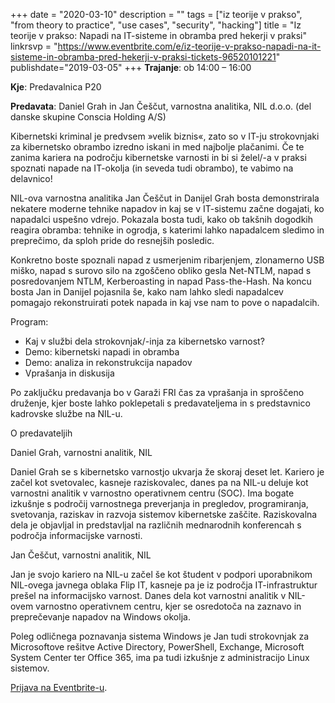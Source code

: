 +++
date = "2020-03-10"
description = ""
tags = ["iz teorije v prakso", "from theory to practice", "use cases", "security", "hacking"]
title = "Iz teorije v prakso: Napadi na IT-sisteme in obramba pred hekerji v praksi"
linkrsvp = "https://www.eventbrite.com/e/iz-teorije-v-prakso-napadi-na-it-sisteme-in-obramba-pred-hekerji-v-praksi-tickets-96520101221"
publishdate="2019-03-05"
+++
**Trajanje**: ob 14:00 – 16:00

**Kje**: Predavalnica P20

**Predavata**: Daniel Grah in Jan Češčut, varnostna analitika, NIL d.o.o. (del danske skupine Conscia Holding A/S)

Kibernetski kriminal je predvsem »velik biznis«, zato so v IT-ju strokovnjaki za kibernetsko obrambo izredno iskani in med najbolje plačanimi. Če te zanima kariera na področju kibernetske varnosti in bi si želel/-a v praksi spoznati napade na IT-okolja (in seveda tudi obrambo), te vabimo na delavnico!

NIL-ova varnostna analitika Jan Češčut in Danijel Grah bosta demonstrirala nekatere moderne tehnike napadov in kaj se v IT-sistemu začne dogajati, ko napadalci uspešno vdrejo. Pokazala bosta tudi, kako ob takšnih dogodkih reagira obramba: tehnike in ogrodja, s katerimi lahko napadalcem sledimo in preprečimo, da sploh pride do resnejših posledic.
<!--more-->

Konkretno boste spoznali napad z usmerjenim ribarjenjem, zlonamerno USB miško, napad s surovo silo na zgoščeno obliko gesla Net-NTLM, napad s posredovanjem NTLM, Kerberoasting in napad Pass-the-Hash. Na koncu bosta Jan in Danijel pojasnila še, kako nam lahko sledi napadalcev pomagajo rekonstruirati potek napada in kaj vse nam to pove o napadalcih.

Program:

- Kaj v službi dela strokovnjak/-inja za kibernetsko varnost?
- Demo: kibernetski napadi in obramba
- Demo: analiza in rekonstrukcija napadov
- Vprašanja in diskusija

Po zaključku predavanja bo v Garaži FRI čas za vprašanja in sproščeno druženje, kjer boste lahko poklepetali s predavateljema in s predstavnico kadrovske službe na NIL-u.

O predavateljih

Daniel Grah, varnostni analitik, NIL

Daniel Grah se s kibernetsko varnostjo ukvarja že skoraj deset let. Kariero je začel kot svetovalec, kasneje raziskovalec, danes pa na NIL-u deluje kot varnostni analitik v varnostno operativnem centru (SOC). Ima bogate izkušnje s področij varnostnega preverjanja in pregledov, programiranja, svetovanja, raziskav in razvoja sistemov kibernetske zaščite. Raziskovalna dela je objavljal in predstavljal na različnih mednarodnih konferencah s področja informacijske varnosti.

Jan Češčut, varnostni analitik, NIL

Jan je svojo kariero na NIL-u začel še kot študent v podpori uporabnikom NIL-ovega javnega oblaka Flip IT, kasneje pa je iz področja IT-infrastruktur prešel na informacijsko varnost. Danes dela kot varnostni analitik v NIL-ovem varnostno operativnem centru, kjer se osredotoča na zaznavo in preprečevanje napadov na Windows okolja.

Poleg odličnega poznavanja sistema Windows je Jan tudi strokovnjak za Microsoftove rešitve Active Directory, PowerShell, Exchange, Microsoft System Center ter Office 365, ima pa tudi izkušnje z administracijo Linux sistemov.

[Prijava na Eventbrite-u](https://www.eventbrite.com/e/iz-teorije-v-prakso-napadi-na-it-sisteme-in-obramba-pred-hekerji-v-praksi-tickets-96520101221).

